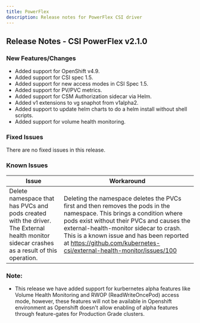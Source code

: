 ```yaml
---
title: PowerFlex
description: Release notes for PowerFlex CSI driver
---
```


## Release Notes - CSI PowerFlex v2.1.0

### New Features/Changes
- Added support for OpenShift v4.9.
- Added support for CSI spec 1.5.
- Added support for new access modes in CSI Spec 1.5.
- Added support for PV/PVC metrics.
- Added support for CSM Authorization sidecar via Helm.
- Added v1 extensions to vg snaphot from v1alpha2.
- Added support to update helm charts to do a helm install without shell scripts.
- Added support for volume health monitoring.

### Fixed Issues

There are no fixed issues in this release.

### Known Issues

| Issue | Workaround |
|-------|------------|
| Delete namespace that has PVCs and pods created with the driver. The External health monitor sidecar crashes as a result of this operation.| Deleting the namespace deletes the PVCs first and then removes the pods in the namespace. This brings a condition where pods exist without their PVCs and causes the external-health-monitor sidecar to crash. This is a known issue and has been reported at https://github.com/kubernetes-csi/external-health-monitor/issues/100|

### Note:

- This release we have added support for kurbernetes alpha features like Volume Health Monitoring and RWOP (ReadWriteOncePod) access mode, however, these features will not be available in Openshift environment as Openshift doesn't allow enabling of alpha features through feature-gates for Production Grade clusters.
